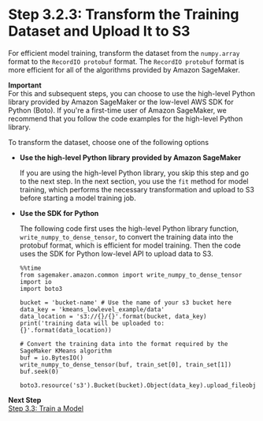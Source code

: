 # Step 3\.2\.3: Transform the Training Dataset and Upload It to S3<a name="ex1-preprocess-data-transform"></a>

For efficient model training, transform the dataset from the `numpy.array` format to the `RecordIO protobuf` format\. The `RecordIO protobuf` format is more efficient for all of the algorithms provided by Amazon SageMaker\.

**Important**  
For this and subsequent steps, you can choose to use the high\-level Python library provided by Amazon SageMaker or the low\-level AWS SDK for Python \(Boto\)\. If you're a first\-time user of Amazon SageMaker, we recommend that you follow the code examples for the high\-level Python library\. 

To transform the dataset, choose one of the following options
+ **Use the high\-level Python library provided by Amazon SageMaker**

  If you are using the high\-level Python library, you skip this step and go to the next step\. In the next section, you use the `fit` method for model training, which performs the necessary transformation and upload to S3 before starting a model training job\.
+ **Use the SDK for Python**

  The following code first uses the high\-level Python library function, `write_numpy_to_dense_tensor`, to convert the training data into the protobuf format, which is efficient for model training\. Then the code uses the SDK for Python low\-level API to upload data to S3\. 

  ```
  %%time
  from sagemaker.amazon.common import write_numpy_to_dense_tensor
  import io
  import boto3
  
  bucket = 'bucket-name' # Use the name of your s3 bucket here
  data_key = 'kmeans_lowlevel_example/data'
  data_location = 's3://{}/{}'.format(bucket, data_key)
  print('training data will be uploaded to: {}'.format(data_location))
  
  # Convert the training data into the format required by the SageMaker KMeans algorithm
  buf = io.BytesIO()
  write_numpy_to_dense_tensor(buf, train_set[0], train_set[1])
  buf.seek(0)
  
  boto3.resource('s3').Bucket(bucket).Object(data_key).upload_fileobj(buf)
  ```

**Next Step**  
[Step 3\.3: Train a Model](ex1-train-model.md)